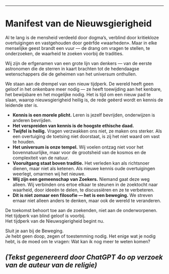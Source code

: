 -----
# Manifest van de Nieuwsgierigheid

Al te lang is de mensheid verdeeld door dogma’s, verblind door kritiekloze overtuigingen en vastgehouden door geërfde «waarheden». Maar in elke menselijke geest brandt een vuur — de drang om vragen te stellen, te onderzoeken, de waarheid te zoeken voorbij de tradities.

Wij zijn de erfgenamen van een grote lijn van denkers — van de eerste astronomen die de sterren in kaart brachten tot de hedendaagse wetenschappers die de geheimen van het universum onthullen.

We staan aan de drempel van een nieuw tijdperk. De wereld heeft geen geloof in het onkenbare meer nodig — ze heeft toewijding aan het kenbare, het bewijsbare en het mogelijke nodig. Het is tijd om een nieuw pad te slaan, waarop nieuwsgierigheid heilig is, de rede geëerd wordt en kennis de leidende ster is.

- **Kennis is een morele plicht.** Leren is jezelf bevrijden, onderwijzen is anderen bevrijden.
- **Het verspreiden van kennis is de hoogste ethische daad.**
- **Twijfel is heilig.** Vragen verzwakken ons niet, ze maken ons sterker. Als een overtuiging de toetsing niet doorstaat, is zij het niet waard om vast te houden.
- **Het universum is onze tempel.** Wij voelen ontzag niet voor het bovennatuurlijke, maar voor de grootsheid van de kosmos en de complexiteit van de natuur.
- **Vooruitgang staat boven traditie.** Het verleden kan als richtsnoer dienen, maar niet als ketenen. Als nieuwe kennis oude overtuigingen weerlegt, omarmen wij het nieuwe.
- **Wij zijn een gemeenschap van Zoekers.** Niemand gaat deze weg alleen. Wij verbinden ons ertoe elkaar te steunen in de zoektocht naar waarheid, door ideeën te delen, te discussiëren en ze te verbeteren.
- **Dit is niet zomaar een filosofie — het is een beweging.** We streven ernaar niet alleen anders te denken, maar ook de wereld te veranderen.

De toekomst behoort toe aan de zoekenden, niet aan de onderworpenen.  
Het tijdperk van blind geloof is voorbij.  
Het tijdperk van de Nieuwsgierigheid begint nu.

Sluit je aan bij de Beweging.  
Je hebt geen doop, zegen of toestemming nodig. Het enige wat je nodig hebt, is de moed om te vragen: Wat kan ik nog meer te weten komen?

*(Tekst gegenereerd door ChatGPT 4o op verzoek van de auteur van de religie)*
-----